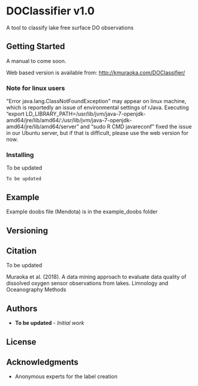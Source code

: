 # DOClassifier v1.0

A tool to classify lake free surface DO observations

## Getting Started

A manual to come soon.

Web based version is available from: http://kmuraoka.com/DOClassifier/ 

### Note for linux users

"Error java.lang.ClassNotFoundException" may appear on linux machine, which is reportedly an issue of environmental settings of rJava. Executing “export LD_LIBRARY_PATH=/usr/lib/jvm/java-7-openjdk-amd64/jre/lib/amd64/:/usr/lib/jvm/java-7-openjdk-amd64/jre/lib/amd64/server” and “sudo R CMD javareconf” fixed the issue in our Ubuntu server, but if that is difficult, please use the web version for now.

### Installing

To be updated 

```
To be updated 
```

## Example

Example doobs file (Mendota) is in the example_doobs folder

## Versioning


## Citation

To be updated

Muraoka et al. (2018). A data mining approach to evaluate data quality of dissolved oxygen sensor observations from lakes. Limnology and Oceanography Methods

## Authors

* **To be updated** - *Initial work*


## License


## Acknowledgments

* Anonymous experts for the label creation